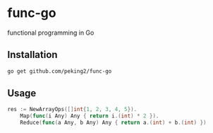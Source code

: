 # func-go
functional programming in Go

## Installation
```bash
go get github.com/peking2/func-go
```
## Usage
```go
res := NewArrayOps([]int{1, 2, 3, 4, 5}).
	Map(func(i Any) Any { return i.(int) * 2 }).
	Reduce(func(a Any, b Any) Any { return a.(int) + b.(int) })
```